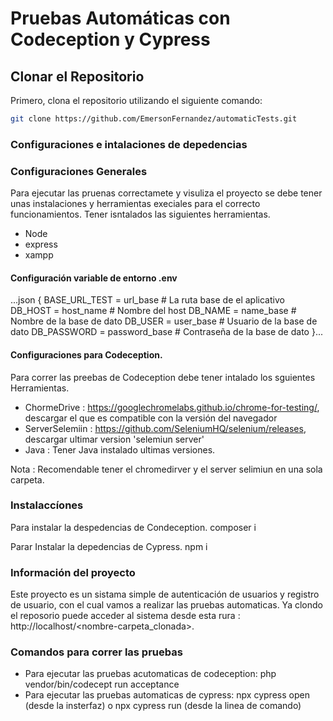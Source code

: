# Pruebas Automáticas con Codeception y Cypress

## Clonar el Repositorio

Primero, clona el repositorio utilizando el siguiente comando:

```bash
git clone https://github.com/EmersonFernandez/automaticTests.git
````
### Configuraciones e intalaciones de depedencias

### Configuraciones Generales 
Para ejecutar las pruenas correctamete y visuliza el proyecto se debe tener unas instalaciones y herramientas execiales para el correcto funcionamientos.
Tener isntalados las siguientes herramientas.
- Node
- express
- xampp

#### Configuración variable de entorno .env
...json {
  BASE_URL_TEST = url_base # La ruta base de el aplicativo
  DB_HOST = host_name # Nombre del host 
  DB_NAME = name_base # Nombre de la base de dato
  DB_USER = user_base # Usuario de la base de dato
  DB_PASSWORD = password_base # Contraseña de la base de dato
}...

#### Configuraciones para Codeception.
Para correr las preebas de Codeception debe tener intalado los sguientes Herramientas.
 - ChormeDrive : https://googlechromelabs.github.io/chrome-for-testing/, descargar el que es compatible con la versión del navegador
 - ServerSelemiin : https://github.com/SeleniumHQ/selenium/releases, descargar ultimar version 'selemiun server'
 - Java : Tener Java instalado ultimas versiones.
   
Nota : Recomendable tener el chromedirver y el server selimiun en una sola carpeta.

### Instalaccíones
Para instalar la despedencias de Condeception.
composer i

Parar Instalar la depedencias de Cypress.
npm i

### Información del proyecto
Este proyecto es un sistama simple de autenticación de usuarios y registro de usuario, con el cual vamos a realizar las pruebas automaticas.
Ya clondo el reposorio puede acceder al sistema desde esta rura : http://localhost/<nombre-carpeta_clonada>.

### Comandos para correr las pruebas
- Para ejecutar las pruebas acutomaticas de codeception: php vendor/bin/codecept run acceptance
- Para ejecutar las pruebas automaticas de cypress: npx cypress open (desde la insterfaz) o npx cypress run (desde la linea de comando)
